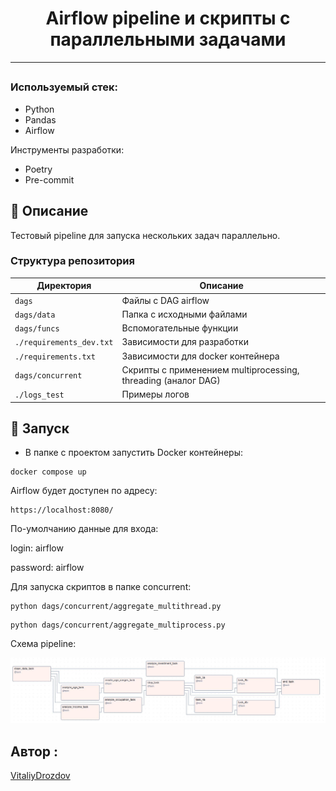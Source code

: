 
<h1 align="center"> Airflow pipeline и скрипты с параллельными задачами </h1>


<hr>

</p>
<h2 align="center">


### Используемый стек:<a name="stack"></a>

- Python
- Pandas
- Airflow

Инструменты разработки:
- Poetry
- Pre-commit


## 📍 Описание

<p>
Тестовый pipeline для запуска нескольких задач параллельно.
</p>

### Структура репозитория <a name="architecture"></a>

| Директория    | Описание                                                |
|---------------|---------------------------------------------------------|
| `dags`       | Файлы c DAG airflow                                      |
| `dags/data` | Папка с исходными файлами                                 |
| `dags/funcs`     | Вспомогательные функции                               |
| `./requirements_dev.txt`     | Зависимости для разработки               |
| `./requirements.txt`     | Зависимости для docker контейнера            |
| `dags/concurrent`     | Скрипты с применением multiprocessing, threading (аналог DAG)           |
| `./logs_test`     | Примеры логов     |





<h2 align="center">

## 🚀 Запуск

</h2>

<p>


- В папке с проектом запустить Docker контейнеры:

```text
docker compose up
```

</p>


Airflow будет доступен по адресу:
```text
https://localhost:8080/
```

По-умолчанию данные для входа:

login: airflow

password: airflow

Для запуска скриптов в папке concurrent:

```
python dags/concurrent/aggregate_multithread.py
```
```
python dags/concurrent/aggregate_multiprocess.py
```

Схема pipeline:

![Graph](Graph.JPG)

## Автор :

[VitaliyDrozdov](https://github.com/VitaliyDrozdov)
